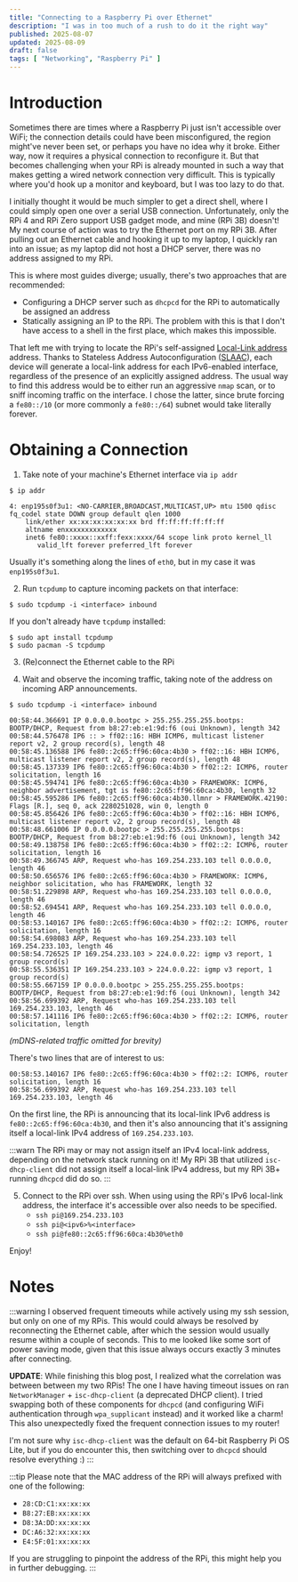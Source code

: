 ```yaml
---
title: "Connecting to a Raspberry Pi over Ethernet"
description: "I was in too much of a rush to do it the right way"
published: 2025-08-07
updated: 2025-08-09
draft: false
tags: [ "Networking", "Raspberry Pi" ]
---
```


# Introduction

Sometimes there are times where a Raspberry Pi just isn't accessible over WiFi; the connection details could have been misconfigured,
the region might've never been set, or perhaps you have no idea why it broke. Either way, now it requires a physical connection to
reconfigure it. But that becomes challenging when your RPi is already mounted in such a way that makes getting a wired network connection
very difficult. This is typically where you'd hook up a monitor and keyboard, but I was too lazy to do that.

I initially thought it would be much simpler to get a direct shell, where I could simply open one over a serial USB connection.
Unfortunately, only the RPi 4 and RPi Zero support USB gadget mode, and mine (RPi 3B) doesn't! My next course of action was to try the
Ethernet port on my RPi 3B. After pulling out an Ethernet cable and hooking it up to my laptop, I quickly ran into an issue; as my
laptop did not host a DHCP server, there was no address assigned to my RPi.

This is where most guides diverge; usually, there's two approaches that are recommended:
- Configuring a DHCP server such as `dhcpcd` for the RPi to automatically be assigned an address
- Statically assigning an IP to the RPi. The problem with this is that I don't have access to a shell in the
  first place, which makes this impossible.

That left me with trying to locate the RPi's self-assigned [Local-Link address] address. Thanks to Stateless Address
Autoconfiguration ([SLAAC]), each device will generate a local-link address for each IPv6-enabled interface, regardless
of the presence of an explicitly assigned address. The usual way to find this address would be to either run an aggressive
`nmap` scan, or to sniff incoming traffic on the interface. I chose the latter, since brute forcing a `fe80::/10`
(or more commonly a `fe80::/64`) subnet would take literally forever.

# Obtaining a Connection

1. Take note of your machine's Ethernet interface via `ip addr`

```
$ ip addr

4: enp195s0f3u1: <NO-CARRIER,BROADCAST,MULTICAST,UP> mtu 1500 qdisc fq_codel state DOWN group default qlen 1000
    link/ether xx:xx:xx:xx:xx:xx brd ff:ff:ff:ff:ff:ff
    altname enxxxxxxxxxxxxx
    inet6 fe80::xxxx::xxff:fexx:xxxx/64 scope link proto kernel_ll
       valid_lft forever preferred_lft forever
```

Usually it's something along the lines of `eth0`, but in my case it was `enp195s0f3u1`.

2. Run `tcpdump` to capture incoming packets on that interface:

```shell
$ sudo tcpdump -i <interface> inbound
```

If you don't already have `tcpdump` installed:
```shell
$ sudo apt install tcpdump
$ sudo pacman -S tcpdump
```

3. (Re)connect the Ethernet cable to the RPi

4. Wait and observe the incoming traffic, taking note of the address on incoming ARP announcements.

```shell
$ sudo tcpdump -i <interface> inbound

00:58:44.366691 IP 0.0.0.0.bootpc > 255.255.255.255.bootps: BOOTP/DHCP, Request from b8:27:eb:e1:9d:f6 (oui Unknown), length 342
00:58:44.576478 IP6 :: > ff02::16: HBH ICMP6, multicast listener report v2, 2 group record(s), length 48
00:58:45.136588 IP6 fe80::2c65:ff96:60ca:4b30 > ff02::16: HBH ICMP6, multicast listener report v2, 2 group record(s), length 48
00:58:45.137339 IP6 fe80::2c65:ff96:60ca:4b30 > ff02::2: ICMP6, router solicitation, length 16
00:58:45.594741 IP6 fe80::2c65:ff96:60ca:4b30 > FRAMEWORK: ICMP6, neighbor advertisement, tgt is fe80::2c65:ff96:60ca:4b30, length 32
00:58:45.595286 IP6 fe80::2c65:ff96:60ca:4b30.llmnr > FRAMEWORK.42190: Flags [R.], seq 0, ack 2280251028, win 0, length 0
00:58:45.856426 IP6 fe80::2c65:ff96:60ca:4b30 > ff02::16: HBH ICMP6, multicast listener report v2, 2 group record(s), length 48
00:58:48.661006 IP 0.0.0.0.bootpc > 255.255.255.255.bootps: BOOTP/DHCP, Request from b8:27:eb:e1:9d:f6 (oui Unknown), length 342
00:58:49.138758 IP6 fe80::2c65:ff96:60ca:4b30 > ff02::2: ICMP6, router solicitation, length 16
00:58:49.366745 ARP, Request who-has 169.254.233.103 tell 0.0.0.0, length 46
00:58:50.656576 IP6 fe80::2c65:ff96:60ca:4b30 > FRAMEWORK: ICMP6, neighbor solicitation, who has FRAMEWORK, length 32
00:58:51.229898 ARP, Request who-has 169.254.233.103 tell 0.0.0.0, length 46
00:58:52.694541 ARP, Request who-has 169.254.233.103 tell 0.0.0.0, length 46
00:58:53.140167 IP6 fe80::2c65:ff96:60ca:4b30 > ff02::2: ICMP6, router solicitation, length 16
00:58:54.698083 ARP, Request who-has 169.254.233.103 tell 169.254.233.103, length 46
00:58:54.726525 IP 169.254.233.103 > 224.0.0.22: igmp v3 report, 1 group record(s)
00:58:55.536351 IP 169.254.233.103 > 224.0.0.22: igmp v3 report, 1 group record(s)
00:58:55.667159 IP 0.0.0.0.bootpc > 255.255.255.255.bootps: BOOTP/DHCP, Request from b8:27:eb:e1:9d:f6 (oui Unknown), length 342
00:58:56.699392 ARP, Request who-has 169.254.233.103 tell 169.254.233.103, length 46
00:58:57.141116 IP6 fe80::2c65:ff96:60ca:4b30 > ff02::2: ICMP6, router solicitation, length
```

*(mDNS-related traffic omitted for brevity)*

There's two lines that are of interest to us:

```shell
00:58:53.140167 IP6 fe80::2c65:ff96:60ca:4b30 > ff02::2: ICMP6, router solicitation, length 16
00:58:56.699392 ARP, Request who-has 169.254.233.103 tell 169.254.233.103, length 46
```

On the first line, the RPi is announcing that its local-link IPv6 address is `fe80::2c65:ff96:60ca:4b30`,
and then it's also announcing that it's assigning itself a local-link IPv4 address of `169.254.233.103`.

:::warn
The RPi may or may not assign itself an IPv4 local-link address, depending on the network stack running on it!
My RPi 3B that utilized `isc-dhcp-client` did not assign itself a local-link IPv4 address, but my RPi 3B+
running `dhcpcd` did do so.
:::

5. Connect to the RPi over ssh. When using using the RPi's IPv6 local-link address, the interface it's accessible over also
   needs to be specified.
	- `ssh pi@169.254.233.103`
	- `ssh pi@<ipv6>%<interface>`
	- `ssh pi@fe80::2c65:ff96:60ca:4b30%eth0`

Enjoy!

# Notes

:::warning
I observed frequent timeouts while actively using my ssh session, but only on one of my RPis. This would could always be resolved by
reconnecting the Ethernet cable, after which the session would usually resume within a couple of seconds. This to me looked like some
sort of power saving mode, given that this issue always occurs exactly 3 minutes after connecting.

**UPDATE**: While finishing this blog post, I realized what the correlation was between between my two RPis! The one I have having
timeout issues on ran `NetworkManager` + `isc-dhcp-client` (a deprecated DHCP client). I tried swapping both of these components for
`dhcpcd` (and configuring WiFi authentication through `wpa_supplicant` instead) and it worked like a charm! This also unexpectedly 
fixed the frequent connection issues to my router!

I'm not sure why `isc-dhcp-client` was the default on 64-bit Raspberry Pi OS Lite, but if you do encounter this, then switching over
to `dhcpcd` should resolve everything :)
:::

:::tip
Please note that the MAC address of the RPi will always prefixed with one of the following:

- `28:CD:C1:xx:xx:xx`
- `B8:27:EB:xx:xx:xx`
- `D8:3A:DD:xx:xx:xx`
- `DC:A6:32:xx:xx:xx`
- `E4:5F:01:xx:xx:xx`
  
If you are struggling to pinpoint the address of the RPi, this might help you in further debugging.
:::


<!-- Links -->

[Local-Link address]: https://en.wikipedia.org/wiki/Link-local_address
[SLAAC]: https://en.wikipedia.org/wiki/IPv6_address#Stateless_address_autoconfiguration_(SLAAC)
